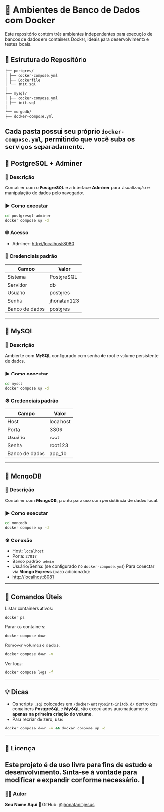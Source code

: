 # 🐳 Ambientes de Banco de Dados com Docker
Este repositório contém três ambientes independentes para execução de bancos de dados em
containers Docker, ideais para desenvolvimento e testes locais.
## 📁 Estrutura do Repositório
```bash
├── postgres/
│ ├── docker-compose.yml
│ ├── Dockerfile
│ └── init.sql
│
├── mysql/
│ ├── docker-compose.yml
│ ├── init.sql
│
└── mongodb/
├── docker-compose.yml
```

Cada pasta possui seu próprio `docker-compose.yml`, permitindo que você suba os serviços
separadamente.
---
## 🐘 PostgreSQL + Adminer
### 📄 Descrição
Container com o **PostgreSQL** e a interface **Adminer** para visualização e manipulação de
dados pelo navegador.
### ▶️ Como executar
```bash
cd postgresql-adminer
docker compose up -d
```
### 🌐 Acesso
- Adminer: [http://localhost:8080](http://localhost:8080)
### 🔐 Credenciais padrão
| Campo          | Valor       |
| -------------- | ----------- |
| Sistema        | PostgreSQL  |
| Servidor       | db          |
| Usuário        | postgres    |
| Senha          | jhonatan123 |
| Banco de dados | postgres    |
---
## 🐬 MySQL
### 📄 Descrição
Ambiente com **MySQL** configurado com senha de root e volume persistente de dados.
### ▶️ Como executar
```bash
cd mysql
docker compose up -d
```
### ⚙️ Credenciais padrão
| Campo          | Valor     |
| -------------- | --------- |
| Host           | localhost |
| Porta          | 3306      |
| Usuário        | root      |
| Senha          | root123   |
| Banco de dados | app_db    |
---
## 🍃 MongoDB
### 📄 Descrição
Container com **MongoDB**, pronto para uso com persistência de dados local.
### ▶️ Como executar
```bash
cd mongodb
docker compose up -d
```
### ⚙️ Conexão
- Host: `localhost`
- Porta: `27017`
- Banco padrão: `admin`
- Usuário/Senha: (se configurado no `docker-compose.yml`)
Para conectar via **Mongo Express** (caso adicionado):
- [http://localhost:8081](http://localhost:8081)
---
## 🧩 Comandos Úteis
Listar containers ativos:
```bash
docker ps
```
Parar os containers:
```bash
docker compose down
```
Remover volumes e dados:
```bash
docker compose down -v
```
Ver logs:
```bash
docker compose logs -f
```
---
## 💡 Dicas
- Os scripts `.sql` colocados em `/docker-entrypoint-initdb.d/` dentro dos containers **PostgreSQL**
e **MySQL** são executados automaticamente **apenas na primeira criação do volume**.
- Para recriar do zero, use:
```bash
docker compose down -v && docker compose up -d
```
---
## 📜 Licença
Este projeto é de uso livre para fins de estudo e desenvolvimento.
Sinta-se à vontade para modificar e expandir conforme necessário. 🚀
---
### 👨‍💻 Autor
**Seu Nome Aqui**
💼 GitHub: [@jhonatanmjesus](https://github.com/jhonatanmjesus)
